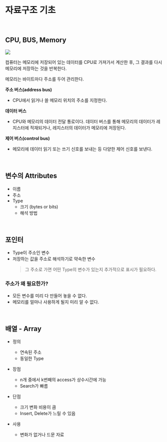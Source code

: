 # 자료구조 기초

<br>

## CPU, BUS, Memory

![](https://aliontory.github.io/data_structure_notes/Files/image.png)

컴퓨터는 메모리에 저장되어 있는 데이터를 CPU로 가져가서 계산한 후, 그 결과를 다시 메모리에 저장하는 것을 반복한다.

메모리는 바이트마다 주소를 두어 관리한다.

__주소 버스(address bus)__
- CPU에서 읽거나 쓸 메모리 위치의 주소를 지정한다.

__데이터 버스__ 
- CPU와 메모리의 데이터 전달 통로이다. 데이터 버스를 통해 메모리의 데이터가 레지스터에 적재되거나, 레지스터의 데이터가 메모리에 저장된다.

__제어 버스(control bus)__
- 메모리에 데이터 읽기 또는 쓰기 신호를 보내는 등 다양한 제어 신호를 보낸다.

<br>

## 변수의 Attributes

- 이름
- 주소
- Type
  - 크기 (bytes or bits)
  - 해석 방법

<br>

## 포인터

- Type이 주소인 변수
- 저장하는 값을 주소로 해석하기로 약속한 변수
  > 그 주소로 가면 어떤 Type의 변수가 있는지 추가적으로 표시가 필요하다.

### 주소가 왜 필요한가?

- 모든 변수를 미리 다 만들어 놓을 수 없다.
- 메모리를 얼마나 사용하게 될지 미리 알 수 없다.

<br>

## 배열 - Array

- 정의

  - 연속된 주소
  - 동일한 Type

- 장점

  - n개 중에서 k번째의 access가 상수시간에 가능
  - Search가 빠름

- 단점

  - 크기 변화 비용이 큼
  - Insert, Delete가 느릴 수 있음

- 사용
  - 변화가 없거나 드문 자료

